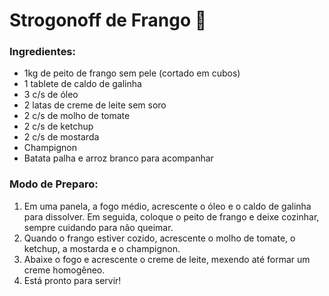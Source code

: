 # Strogonoff de Frango :chicken:

### Ingredientes:

- 1kg de peito de frango sem pele (cortado em cubos)
- 1 tablete de caldo de galinha
- 3 c/s de óleo
- 2 latas de creme de leite sem soro
- 2 c/s de molho de tomate
- 2 c/s de ketchup
- 2 c/s de mostarda
- Champignon 
- Batata palha e arroz branco para acompanhar

### Modo de Preparo:

1. Em uma panela, a fogo médio, acrescente o óleo e o caldo de galinha para dissolver. Em seguida, coloque o peito de frango e deixe cozinhar, sempre cuidando para não queimar.
2. Quando o frango estiver cozido, acrescente o molho de tomate, o ketchup, a mostarda e o champignon. 
3. Abaixe o fogo e acrescente o creme de leite, mexendo até formar um creme homogêneo.
4. Está pronto para servir!